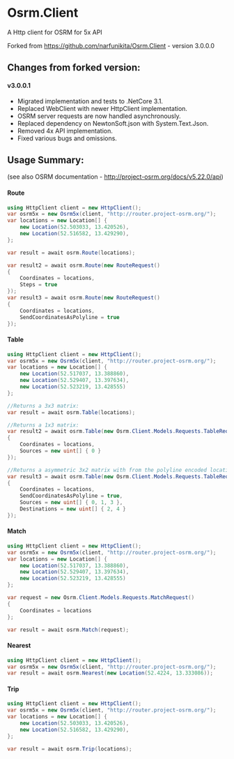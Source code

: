 Osrm.Client
==========
A Http client for OSRM for 5x API

Forked from https://github.com/narfunikita/Osrm.Client - version 3.0.0.0

## Changes from forked version:

#### v3.0.0.1
  - Migrated implementation and tests to .NetCore 3.1.
  - Replaced WebClient with newer HttpClient implementation.
  - OSRM server requests are now handled asynchronously.
  - Replaced dependency on NewtonSoft.json with System.Text.Json.
  - Removed 4x API implementation.
  - Fixed various bugs and omissions.


## Usage Summary: 
  (see also OSRM documentation - http://project-osrm.org/docs/v5.22.0/api)
#### Route
```csharp
using HttpClient client = new HttpClient();
var osrm5x = new Osrm5x(client, "http://router.project-osrm.org/");
var locations = new Location[] {
    new Location(52.503033, 13.420526),
    new Location(52.516582, 13.429290),
};

var result = await osrm.Route(locations);

var result2 = await osrm.Route(new RouteRequest()
{
    Coordinates = locations,
    Steps = true
});
var result3 = await osrm.Route(new RouteRequest()
{
    Coordinates = locations,
    SendCoordinatesAsPolyline = true
});
```

#### Table
```csharp
using HttpClient client = new HttpClient();
var osrm5x = new Osrm5x(client, "http://router.project-osrm.org/");
var locations = new Location[] {
    new Location(52.517037, 13.388860),
    new Location(52.529407, 13.397634),
    new Location(52.523219, 13.428555)
};

//Returns a 3x3 matrix:
var result = await osrm.Table(locations);

//Returns a 1x3 matrix:
var result2 = await osrm.Table(new Osrm.Client.Models.Requests.TableRequest()
{
    Coordinates = locations,
    Sources = new uint[] { 0 }
});

//Returns a asymmetric 3x2 matrix with from the polyline encoded locations qikdcB}~dpXkkHz:
var result3 = await osrm.Table(new Osrm.Client.Models.Requests.TableRequest()
{
    Coordinates = locations,
    SendCoordinatesAsPolyline = true,
    Sources = new uint[] { 0, 1, 3 },
    Destinations = new uint[] { 2, 4 }
});
```

#### Match
```csharp
using HttpClient client = new HttpClient();
var osrm5x = new Osrm5x(client, "http://router.project-osrm.org/");
var locations = new Location[] {
    new Location(52.517037, 13.388860),
    new Location(52.529407, 13.397634),
    new Location(52.523219, 13.428555)
};

var request = new Osrm.Client.Models.Requests.MatchRequest()
{
    Coordinates = locations
};

var result = await osrm.Match(request);
```

#### Nearest
```csharp
using HttpClient client = new HttpClient();
var osrm5x = new Osrm5x(client, "http://router.project-osrm.org/");
var result = await osrm.Nearest(new Location(52.4224, 13.333086));
```

#### Trip
```csharp
using HttpClient client = new HttpClient();
var osrm5x = new Osrm5x(client, "http://router.project-osrm.org/");
var locations = new Location[] {
    new Location(52.503033, 13.420526),
    new Location(52.516582, 13.429290),
};

var result = await osrm.Trip(locations);
```
